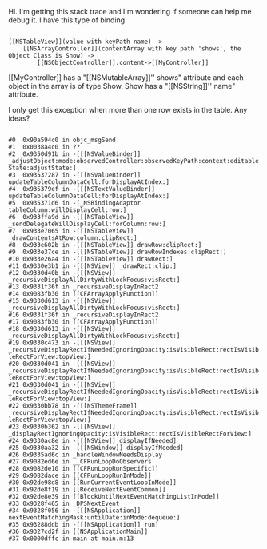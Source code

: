 Hi.  I'm getting this stack trace and I'm wondering if someone can help me debug it. I have this type of binding

<code>
[[NSTableView]](value with keyPath name) ->
    [[NSArrayController]](contentArray with key path 'shows', the Object Class is Show) ->
        [[NSObjectController]].content->[[MyController]]
</code>

[[MyController]] has a "[[NSMutableArray]]'' shows" attribute and each object in the array is of type Show.
Show has a "[[NSString]]'' name" attribute.

I only get this exception when more than one row exists in the table.  Any ideas?

<code>
#0	0x90a594c0 in objc_msgSend
#1	0x0038a4c0 in ??
#2	0x9350d91b in -[[[NSValueBinder]] _adjustObject:mode:observedController:observedKeyPath:context:editableState:adjustState:]
#3	0x93537287 in -[[[NSValueBinder]] updateTableColumnDataCell:forDisplayAtIndex:]
#4	0x935379ef in -[[[NSTextValueBinder]] updateTableColumnDataCell:forDisplayAtIndex:]
#5	0x935371d6 in -[_NSBindingAdaptor tableColumn:willDisplayCell:row:]
#6	0x933ffa9d in -[[[NSTableView]] _sendDelegateWillDisplayCell:forColumn:row:]
#7	0x933e7065 in -[[[NSTableView]] _drawContentsAtRow:column:clipRect:]
#8	0x933e602b in -[[[NSTableView]] drawRow:clipRect:]
#9	0x933e37ce in -[[[NSTableView]] drawRowIndexes:clipRect:]
#10	0x933e26a4 in -[[[NSTableView]] drawRect:]
#11	0x9330e3b1 in -[[[NSView]] _drawRect:clip:]
#12	0x9330d40b in -[[[NSView]] _recursiveDisplayAllDirtyWithLockFocus:visRect:]
#13	0x9331f36f in _recursiveDisplayInRect2
#14	0x9083fb30 in [[CFArrayApplyFunction]]
#15	0x9330d613 in -[[[NSView]] _recursiveDisplayAllDirtyWithLockFocus:visRect:]
#16	0x9331f36f in _recursiveDisplayInRect2
#17	0x9083fb30 in [[CFArrayApplyFunction]]
#18	0x9330d613 in -[[[NSView]] _recursiveDisplayAllDirtyWithLockFocus:visRect:]
#19	0x9330c473 in -[[[NSView]] _recursiveDisplayRectIfNeededIgnoringOpacity:isVisibleRect:rectIsVisibleRectForView:topView:]
#20	0x9330d041 in -[[[NSView]] _recursiveDisplayRectIfNeededIgnoringOpacity:isVisibleRect:rectIsVisibleRectForView:topView:]
#21	0x9330d041 in -[[[NSView]] _recursiveDisplayRectIfNeededIgnoringOpacity:isVisibleRect:rectIsVisibleRectForView:topView:]
#22	0x9330bb78 in -[[[NSThemeFrame]] _recursiveDisplayRectIfNeededIgnoringOpacity:isVisibleRect:rectIsVisibleRectForView:topView:]
#23	0x9330b362 in -[[[NSView]] _displayRectIgnoringOpacity:isVisibleRect:rectIsVisibleRectForView:]
#24	0x9330ac8e in -[[[NSView]] displayIfNeeded]
#25	0x9330aa32 in -[[[NSWindow]] displayIfNeeded]
#26	0x9335ad6c in _handleWindowNeedsDisplay
#27	0x9082ed6e in __CFRunLoopDoObservers
#28	0x9082de10 in [[CFRunLoopRunSpecific]]
#29	0x9082dace in [[CFRunLoopRunInMode]]
#30	0x92de98d8 in [[RunCurrentEventLoopInMode]]
#31	0x92de8f19 in [[ReceiveNextEventCommon]]
#32	0x92de8e39 in [[BlockUntilNextEventMatchingListInMode]]
#33	0x9328f465 in _DPSNextEvent
#34	0x9328f056 in -[[[NSApplication]] nextEventMatchingMask:untilDate:inMode:dequeue:]
#35	0x93288ddb in -[[[NSApplication]] run]
#36	0x9327cd2f in [[NSApplicationMain]]
#37	0x0000dffc in main at main.m:13
</code>